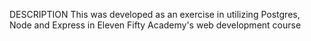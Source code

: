 DESCRIPTION
This was developed as an exercise in utilizing Postgres, Node and Express in Eleven Fifty Academy's web development course
